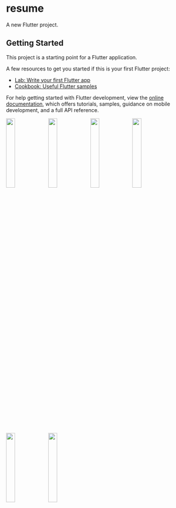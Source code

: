 # resume

A new Flutter project.

## Getting Started

This project is a starting point for a Flutter application.

A few resources to get you started if this is your first Flutter project:

- [Lab: Write your first Flutter app](https://docs.flutter.dev/get-started/codelab)
- [Cookbook: Useful Flutter samples](https://docs.flutter.dev/cookbook)

For help getting started with Flutter development, view the
[online documentation](https://docs.flutter.dev/), which offers tutorials,
samples, guidance on mobile development, and a full API reference.
<p>
<img src="https://user-images.githubusercontent.com/119123480/224386528-6749b3a9-acef-48bb-b8f8-b53a6f1dc92a.jpg"width=22%,height=35%>
<img src="https://user-images.githubusercontent.com/119123480/224386831-a7892d75-63b6-4197-9459-a724d43a7b15.jpg"width=22%,height=35%>
<img src="https://user-images.githubusercontent.com/119123480/224386873-2a97de0f-4901-49a9-8b34-3051cd9ea2dd.jpg"width=22%,height=35%>
<img src="https://user-images.githubusercontent.com/119123480/224386897-b059e8d6-8afd-4d2c-ac81-1c8401e917c4.jpg"width=22%,height=35%>
<img src="https://user-images.githubusercontent.com/119123480/224386920-5ae4339e-b625-4c65-99b5-8424d60f0b56.jpg"width=22%,height=35%>
<img src="https://user-images.githubusercontent.com/119123480/224386920-5ae4339e-b625-4c65-99b5-8424d60f0b56.jpg"width=22%,height=35%>
<p>


